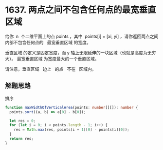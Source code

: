 # 1637. 两点之间不包含任何点的最宽垂直区域

给你  n  个二维平面上的点 points ，其中  points[i] = [xi, yi] ，请你返回两点之间内部不包含任何点的   最宽垂直区域 的宽度。

垂直区域 的定义是固定宽度，而 y 轴上无限延伸的一块区域（也就是高度为无穷大）。 最宽垂直区域 为宽度最大的一个垂直区域。

请注意，垂直区域   边上   的点   不在   区域内。

## 解题思路

排序

```ts
function maxWidthOfVerticalArea(points: number[][]): number {
  points.sort((a, b) => a[0] - b[0]);

  let res = 0;
  for (let i = 0; i < points.length - 1; i++) {
    res = Math.max(res, points[i + 1][0] - points[i][0]);
  }
  return res;
}
```
